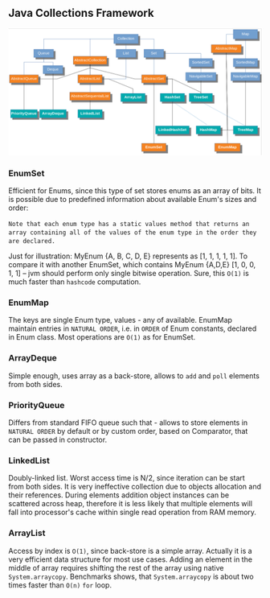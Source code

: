 ## Java Collections Framework

<img src="assets/collections.png"/>

### EnumSet
Efficient for Enums, since this type of set stores enums as an array of bits. It is possible due to predefined information about available Enum's sizes and order:

`Note that each enum type has a static values method that returns an array containing all of the values of the enum type in the order they are declared.`

Just for illustration: MyEnum {A, B, C, D, E} represents as [1, 1, 1, 1, 1]. To compare it with another EnumSet, which contains MyEnum {A,D,E} [1, 0, 0, 1, 1] – jvm should perform only single bitwise operation. Sure, this `O(1)` is much faster than `hashcode` computation.

### EnumMap
The keys are single Enum type, values - any of available. EnumMap maintain entries in `NATURAL ORDER`, i.e. in `ORDER` of Enum constants, declared in Enum class. Most operations are `O(1)` as for EnumSet.

### ArrayDeque
Simple enough, uses array as a back-store, allows to `add` and `poll` elements from both sides.

### PriorityQueue
Differs from standard FIFO queue such that - allows to store elements in `NATURAL ORDER` by default or by custom order, based on Comparator, that can be passed in constructor.

### LinkedList
Doubly-linked list. Worst access time is N/2, since iteration can be start from both sides. It is very ineffective collection due to objects allocation and their references. During elements addition object instances can be scattered across heap, therefore it is less likely that multiple elements will fall into processor's cache within single read operation from RAM memory.

### ArrayList
Access by index is `O(1)`, since back-store is a simple array. Actually it is a very efficient data structure for most use cases. Adding an element in the middle of array requires shifting the rest of the array using native `System.arraycopy`. Benchmarks shows, that `System.arraycopy` is about two times faster than `O(n)` `for` loop.
